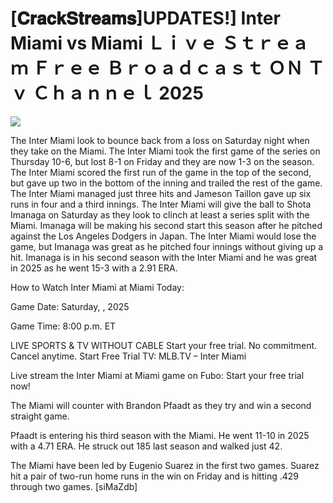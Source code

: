 # [𝐂𝐫𝐚𝐜𝐤𝐒𝐭𝐫𝐞𝐚𝐦𝐬]UPDATES!] Inter Miami vs Miami Ｌｉｖｅ Ｓｔｒｅａｍ Ｆｒｅｅ Ｂｒｏａｄｃａｓｔ ＯＮ Ｔｖ Ｃｈａｎｎｅｌ  2025  
  
  
[![](https://i.imgur.com/qSNzIqt.png)](https://movie.rssnews.media/ASpwIJX.php)  
  
The Inter Miami look to bounce back from a loss on Saturday night when they take on the Miami. The Inter Miami took the first game of the series on Thursday 10-6, but lost 8-1 on Friday and they are now 1-3 on the season. The Inter Miami scored the first run of the game in the top of the second, but gave up two in the bottom of the inning and trailed the rest of the game. The Inter Miami managed just three hits and Jameson Taillon gave up six runs in four and a third innings. The Inter Miami will give the ball to Shota Imanaga on Saturday as they look to clinch at least a series split with the Miami. Imanaga will be making his second start this season after he pitched against the Los Angeles Dodgers in Japan. The Inter Miami would lose the game, but Imanaga was great as he pitched four innings without giving up a hit. Imanaga is in his second season with the Inter Miami and he was great in 2025 as he went 15-3 with a 2.91 ERA.

How to Watch Inter Miami at Miami Today:

Game Date: Saturday, , 2025

Game Time: 8:00 p.m. ET

LIVE SPORTS & TV WITHOUT CABLE
Start your free trial. No commitment. Cancel anytime.
Start Free Trial
TV: MLB.TV – Inter Miami

Live stream the Inter Miami at Miami game on Fubo: Start your free trial now!

The Miami will counter with Brandon Pfaadt as they try and win a second straight game.

Pfaadt is entering his third season with the Miami. He went 11-10 in 2025 with a 4.71 ERA. He struck out 185 last season and walked just 42.

The Miami have been led by Eugenio Suarez in the first two games. Suarez hit a pair of two-run home runs in the win on Friday and is hitting .429 through two games. [siMaZdb]